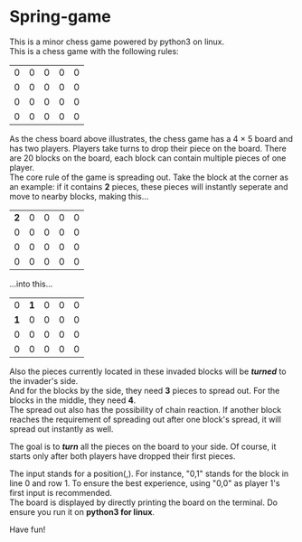 # Spring-game
  This is a minor chess game powered by python3 on linux.  
  This is a chess game with the following rules:  

|  |  |  |  |  |
| - | - | - | - | - |
| 0 | 0 | 0 | 0 | 0 |
| 0 | 0 | 0 | 0 | 0 |
| 0 | 0 | 0 | 0 | 0 |
| 0 | 0 | 0 | 0 | 0 |

  As the chess board above illustrates, the chess game has a 4 × 5 board and has two players. Players take turns to drop their piece on the board. There are 20 blocks on the board, each block can contain multiple pieces of one player.  
The core rule of the game is spreading out. Take the block at the corner as an example: if it contains **2** pieces, these pieces will instantly seperate and move to nearby blocks, making this...

|  |  |  |  |  |
| - | - | - | - | - |
| **2** | 0 | 0 | 0 | 0 |
| 0 | 0 | 0 | 0 | 0 |
| 0 | 0 | 0 | 0 | 0 |
| 0 | 0 | 0 | 0 | 0 |

  ...into this...

|  |  |  |  |  |
| - | - | - | - | - |
| 0 | **1** | 0 | 0 | 0 |
| **1** | 0 | 0 | 0 | 0 |
| 0 | 0 | 0 | 0 | 0 |
| 0 | 0 | 0 | 0 | 0 |

  Also the pieces currently located in these invaded blocks will be ***turned*** to the invader's side.  
And for the blocks by the side, they need **3** pieces to spread out. For the blocks in the middle, they need **4**.  
  The spread out also has the possibility of chain reaction. If another block reaches the requirement of spreading out after one block's spread, it will spread out instantly as well.

  The goal is to ***turn*** all the pieces on the board to your side. Of course, it starts only after both players have dropped their first pieces.  

  The input stands for a position(<line>,<row>). For instance, "0,1" stands for the block in line 0 and row 1. To ensure the best experience, using "0,0" as player 1's first input is recommended.  
  The board is displayed by directly printing the board on the terminal. Do ensure you run it on **python3 for linux**.  
  
  Have fun!
